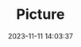 ---
weight: 1
images:
- /images/edited/5.jpeg
title: Picture
date: 2023-11-11 14:03:37
tags:
- luminar
- work
---